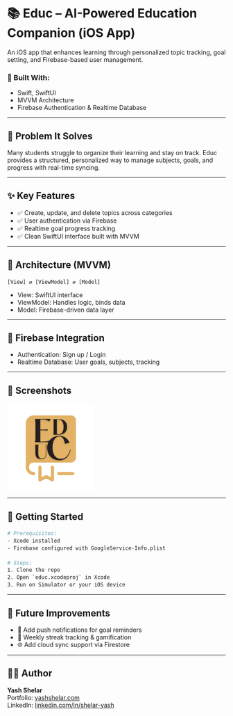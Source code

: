 # 📚 Educ – AI-Powered Education Companion (iOS App)

An iOS app that enhances learning through personalized topic tracking, goal setting, and Firebase-based user management.

### 📱 Built With:
- Swift, SwiftUI
- MVVM Architecture
- Firebase Authentication & Realtime Database

---

## 📍 Problem It Solves

Many students struggle to organize their learning and stay on track. Educ provides a structured, personalized way to manage subjects, goals, and progress with real-time syncing.

---

## ✨ Key Features

- ✅ Create, update, and delete topics across categories
- ✅ User authentication via Firebase
- ✅ Realtime goal progress tracking
- ✅ Clean SwiftUI interface built with MVVM

---

## 🧠 Architecture (MVVM)

```
[View] ⇄ [ViewModel] ⇄ [Model]
```

- View: SwiftUI interface
- ViewModel: Handles logic, binds data
- Model: Firebase-driven data layer

---

## 🔐 Firebase Integration

- Authentication: Sign up / Login
- Realtime Database: User goals, subjects, tracking

---

## 📸 Screenshots

<img src="educ/Assets.xcassets/AppIcon.appiconset/imgonline-com-ua-resize-4C7QMyfd7F8sx25b.jpg" alt="App Icon" width="200"/>

---

## 🚀 Getting Started

```bash
# Prerequisites:
- Xcode installed
- Firebase configured with GoogleService-Info.plist

# Steps:
1. Clone the repo
2. Open `educ.xcodeproj` in Xcode
3. Run on Simulator or your iOS device
```

---

## 🧩 Future Improvements

- 🔔 Add push notifications for goal reminders
- 🎯 Weekly streak tracking & gamification
- 🌐 Add cloud sync support via Firestore

---

## 👨‍💻 Author

**Yash Shelar**  
Portfolio: [yashshelar.com](https://yashshelar.com)  
LinkedIn: [linkedin.com/in/shelar-yash](https://linkedin.com/in/shelar-yash)  

